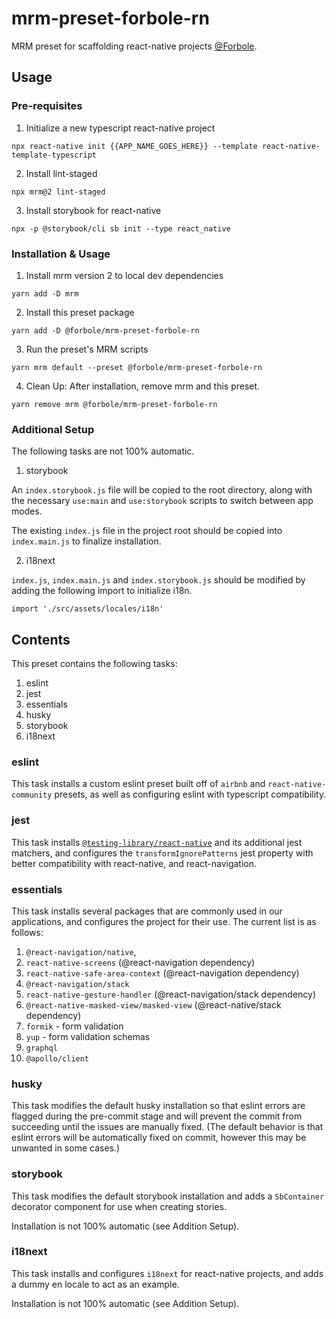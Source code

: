 # mrm-preset-forbole-rn

MRM preset for scaffolding react-native projects [@Forbole](https://github.com/forbole).

## Usage
### Pre-requisites
1. Initialize a new typescript react-native project
```shell
npx react-native init {{APP_NAME_GOES_HERE}} --template react-native-template-typescript
```

2. Install lint-staged
```shell
npx mrm@2 lint-staged
```

3. Install storybook for react-native
```shell
npx -p @storybook/cli sb init --type react_native
```

### Installation & Usage
1. Install mrm version 2 to local dev dependencies
```shell
yarn add -D mrm
```
2. Install this preset package
```shell
yarn add -D @forbole/mrm-preset-forbole-rn
```
3. Run the preset's MRM scripts
```shell
yarn mrm default --preset @forbole/mrm-preset-forbole-rn 
```
4. Clean Up: After installation, remove mrm and this preset.
```shell
yarn remove mrm @forbole/mrm-preset-forbole-rn 
```

### Additional Setup
The following tasks are not 100% automatic.
1. storybook

An `index.storybook.js` file will be copied to the root directory, along with the necessary `use:main` and `use:storybook` scripts to switch between app modes. 

The existing `index.js` file in the project root should be copied into `index.main.js` to finalize installation.

2. i18next

`index.js`, `index.main.js` and `index.storybook.js` should be modified by adding the following import to initialize i18n.
```shell
import './src/assets/locales/i18n'
```

## Contents
This preset contains the following tasks:
1. eslint
2. jest
3. essentials
4. husky
5. storybook
6. i18next

### eslint
This task installs a custom eslint preset built off of `airbnb` and `react-native-community` presets, as well as configuring eslint with typescript compatibility.

### jest
This task installs [`@testing-library/react-native`](https://www.npmjs.com/package/@testing-library/react-native) and its additional jest matchers, and configures the `transformIgnorePatterns` jest property with better compatibility with react-native, and react-navigation.

### essentials
This task installs several packages that are commonly used in our applications, and configures the project for their use. The current list is as follows:
1. `@react-navigation/native`,
2. `react-native-screens` (@react-navigation dependency)
3. `react-native-safe-area-context` (@react-navigation dependency)
4. `@react-navigation/stack`
5. `react-native-gesture-handler` (@react-navigation/stack dependency)
6. `@react-native-masked-view/masked-view` (@react-native/stack dependency)
7. `formik` - form validation
8. `yup` - form validation schemas
9. `graphql`
10. `@apollo/client`

### husky
This task modifies the default husky installation so that eslint errors are flagged during the pre-commit stage and will prevent the commit from succeeding until the issues are manually fixed. (The default behavior is that eslint errors will be automatically fixed on commit, however this may be unwanted in some cases.)

### storybook
This task modifies the default storybook installation and adds a `SbContainer` decorator component for use when creating stories.

Installation is not 100% automatic (see Addition Setup).

### i18next
This task installs and configures `i18next` for react-native projects, and adds a dummy en locale to act as an example.

Installation is not 100% automatic (see Addition Setup).
